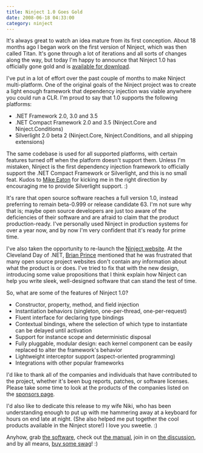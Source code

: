 ```yaml
---
title: Ninject 1.0 Goes Gold
date: 2008-06-18 04:33:00
category: ninject
---
```


<span class='drop-cap'>It's always great</span> to watch an idea mature from its first conception. About 18 months ago I began work on the first version of Ninject, which was then called Titan. It's gone through a lot of iterations and all sorts of changes along the way, but today I'm happy to announce that Ninject 1.0 has officially gone gold and is [available for download](http://ninject.org/).

I've put in a lot of effort over the past couple of months to make Ninject multi-platform. One of the original goals of the Ninject project was to create a light enough framework that dependency injection was viable anywhere you could run a CLR. I'm proud to say that 1.0 supports the following platforms:

* .NET Framework 2.0, 3.0 and 3.5
* .NET Compact Framework 2.0 and 3.5 (Ninject.Core and Ninject.Conditions)
* Silverlight 2.0 beta 2 (Ninject.Core, Ninject.Conditions, and all shipping extensions)

The same codebase is used for all supported platforms, with certain features turned off when the platform doesn't support them. Unless I'm mistaken, Ninject is the first dependency injection framework to officially support the .NET Compact Framework or Silverlight, and this is no small feat. Kudos to [Mike Eaton](http://www.michaeleatonconsulting.com/blog/) for kicking me in the right direction by encouraging me to provide Silverlight support. :)

It's rare that open source software reaches a full version 1.0, instead preferring to remain beta-0.999 or release candidate 63. I'm not sure why that is; maybe open source developers are just too aware of the deficiencies of their software and are afraid to claim that the product production-ready. I've personally used Ninject in production systems for over a year now, and by now I'm very confident that it's ready for prime time.

I've also taken the opportunity to re-launch the [Ninject website](http://ninject.org/). At the Cleveland Day of .NET, [Brian Prince](http://brianhprince.blogspot.com/) mentioned that he was frustrated that many open source project websites don't contain any information about what the product is or does. I've tried to fix that with the new design, introducing some value propositions that I think explain how Ninject can help you write sleek, well-designed software that can stand the test of time.

So, what are some of the features of Ninject 1.0?

* Constructor, property, method, and field injection
* Instantiation behaviors (singleton, one-per-thread, one-per-request)
* Fluent interface for declaring type bindings
* Contextual bindings, where the selection of which type to instantiate can be delayed until activation
* Support for instance scope and deterministic disposal
* Fully pluggable, modular design: each kernel component can be easily replaced to alter the framework's behavior
* Lightweight interceptor support (aspect-oriented programming)
* Integrations with other popular frameworks

I'd like to thank all of the companies and individuals that have contributed to the project, whether it's been bug reports, patches, or software licenses. Please take some time to look at the products of the companies listed on the [sponsors page](http://ninject.org/sponsors/).

I'd also like to dedicate this release to my wife Niki, who has been understanding enough to put up with me hammering away at a keyboard for hours on end late at night. (She also helped me put together the cool products available in the Ninject store!) I love you sweetie. :)

Anyhow, grab [the software](http://ninject.org/download), check out [the manual](http://ninject.org/learn), join in on [the discussion](http://ninject.org/discuss), and by all means, [buy some swag](http://ninject.org/store)! :)
